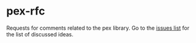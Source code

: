 # pex-rfc

Requests for comments related to the pex library. Go to the [issues list](https://github.com/vorg/pex-rfc/issues) for the list of discussed ideas.

